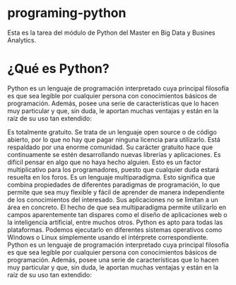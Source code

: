 # programing-python
Esta es la tarea del módulo de Python del Master en Big Data y Busines Analytics.
# ¿Qué es Python?
Python es un lenguaje de programación interpretado cuya principal filosofía es que sea legible por cualquier persona con conocimientos básicos de programación. Además, posee una serie de características que lo hacen muy particular y que, sin duda, le aportan muchas ventajas y están en la raíz de su uso tan extendido:

Es totalmente gratuito. Se trata de un lenguaje open source o de código abierto, por lo que no hay que pagar ninguna licencia para utilizarlo.
Está respaldado por una enorme comunidad. Su carácter gratuito hace que continuamente se estén desarrollando nuevas librerías y aplicaciones. Es difícil pensar en algo que no haya hecho alguien. Esto es un factor multiplicativo para los programadores, puesto que cualquier duda estará resuelta en los foros.
Es un lenguaje multiparadigma. Esto significa que combina propiedades de diferentes paradigmas de programación, lo que permite que sea muy flexible y fácil de aprender de manera independiente de los conocimientos del interesado.
Sus aplicaciones no se limitan a un área en concreto. El hecho de que sea multiparadigma permite utilizarlo en campos aparentemente tan dispares como el diseño de aplicaciones web o la inteligencia artificial, entre muchos otros.
Python es apto para todas las plataformas. Podemos ejecutarlo en diferentes sistemas operativos como Windows o Linux simplemente usando el intérprete correspondiente.
Python es un lenguaje de programación interpretado cuya principal filosofía es que sea legible por cualquier persona con conocimientos básicos de programación. Además, posee una serie de características que lo hacen muy particular y que, sin duda, le aportan muchas ventajas y están en la raíz de su uso tan extendido:
